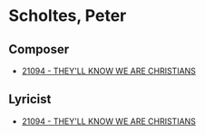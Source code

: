 # Scholtes, Peter

## Composer

- [21094 - THEY'LL KNOW WE ARE CHRISTIANS](/hymns/21094.md)

## Lyricist

- [21094 - THEY'LL KNOW WE ARE CHRISTIANS](/hymns/21094.md)


